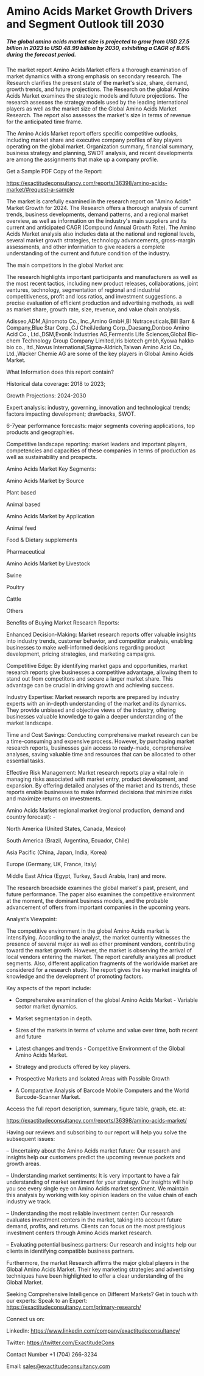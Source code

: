 # Amino Acids Market Growth Drivers and Segment Outlook till 2030

##### The global amino acids market size is projected to grow from USD 27.5 billion in 2023 to USD 48.99 billion by 2030, exhibiting a CAGR of 8.6% during the forecast period.

The market report Amino Acids Market offers a thorough examination of market dynamics with a strong emphasis on secondary research. The Research clarifies the present state of the market's size, share, demand, growth trends, and future projections. The Research on the global Amino Acids Market examines the strategic models and future projections. The research assesses the strategy models used by the leading international players as well as the market size of the Global Amino Acids Market Research. The report also assesses the market's size in terms of revenue for the anticipated time frame.

The Amino Acids Market report offers specific competitive outlooks, including market share and executive company profiles of key players operating on the global market. Organization summary, financial summary, business strategy and planning, SWOT analysis, and recent developments are among the assignments that make up a company profile.

Get a Sample PDF Copy of the Report:

https://exactitudeconsultancy.com/reports/36398/amino-acids-market/#request-a-sample

The market is carefully examined in the research report on "Amino Acids" Market Growth for 2024. The Research offers a thorough analysis of current trends, business developments, demand patterns, and a regional market overview, as well as information on the industry's main suppliers and its current and anticipated CAGR (Compound Annual Growth Rate). The Amino Acids Market analysis also includes data at the national and regional levels, several market growth strategies, technology advancements, gross-margin assessments, and other information to give readers a complete understanding of the current and future condition of the industry.

The main competitors in the global Market are:

The research highlights important participants and manufacturers as well as the most recent tactics, including new product releases, collaborations, joint ventures, technology, segmentation of regional and industrial competitiveness, profit and loss ratios, and investment suggestions. a precise evaluation of efficient production and advertising methods, as well as market share, growth rate, size, revenue, and value chain analysis.

Adisseo,ADM,Ajinomoto Co., Inc.,Amino GmbH,BI Nutraceuticals,Bill Barr & Company,Blue Star Corp.,CJ CheilJedang Corp.,Daesang,Donboo Amino Acid Co., Ltd.,DSM,Evonik Industries AG,Fermentis Life Sciences,Global Bio-chem Technology Group Company Limited,Iris biotech gmbh,Kyowa hakko bio co., ltd.,Novus International,Sigma-Aldrich,Taiwan Amino Acid Co., Ltd.,Wacker Chemie AG are some of the key players in Global Amino Acids Market.

What Information does this report contain? 

Historical data coverage: 2018 to 2023;

Growth Projections: 2024-2030

Expert analysis: industry, governing, innovation and technological trends; factors impacting development; drawbacks, SWOT. 

6-7year performance forecasts: major segments covering applications, top products and geographies. 

Competitive landscape reporting: market leaders and important players, competencies and capacities of these companies in terms of production as well as sustainability and prospects.

Amino Acids Market Key Segments:

Amino Acids Market by Source

Plant based

Animal based

Amino Acids Market by Application

Animal feed

Food & Dietary supplements

Pharmaceutical

Amino Acids Market by Livestock

Swine

Poultry

Cattle

Others

Benefits of Buying Market Research Reports:

Enhanced Decision-Making: Market research reports offer valuable insights into industry trends, customer behavior, and competitor analysis, enabling businesses to make well-informed decisions regarding product development, pricing strategies, and marketing campaigns.

Competitive Edge: By identifying market gaps and opportunities, market research reports give businesses a competitive advantage, allowing them to stand out from competitors and secure a larger market share. This advantage can be crucial in driving growth and achieving success.

Industry Expertise: Market research reports are prepared by industry experts with an in-depth understanding of the market and its dynamics. They provide unbiased and objective views of the industry, offering businesses valuable knowledge to gain a deeper understanding of the market landscape.

Time and Cost Savings: Conducting comprehensive market research can be a time-consuming and expensive process. However, by purchasing market research reports, businesses gain access to ready-made, comprehensive analyses, saving valuable time and resources that can be allocated to other essential tasks.

Effective Risk Management: Market research reports play a vital role in managing risks associated with market entry, product development, and expansion. By offering detailed analyses of the market and its trends, these reports enable businesses to make informed decisions that minimize risks and maximize returns on investments.

Amino Acids Market regional market (regional production, demand and country forecast): -

North America (United States, Canada, Mexico)

South America (Brazil, Argentina, Ecuador, Chile)

Asia Pacific (China, Japan, India, Korea)

Europe (Germany, UK, France, Italy)

Middle East Africa (Egypt, Turkey, Saudi Arabia, Iran) and more.

The research broadside examines the global market's past, present, and future performance. The paper also examines the competitive environment at the moment, the dominant business models, and the probable advancement of offers from important companies in the upcoming years.

Analyst’s Viewpoint:

The competitive environment in the global Amino Acids market is intensifying. According to the analyst, the market currently witnesses the presence of several major as well as other prominent vendors, contributing toward the market growth. However, the market is observing the arrival of local vendors entering the market. The report carefully analyzes all product segments. Also, different application fragments of the worldwide market are considered for a research study. The report gives the key market insights of knowledge and the development of promoting factors.

Key aspects of the report include:

- Comprehensive examination of the global Amino Acids Market - Variable sector market dynamics.

- Market segmentation in depth.

- Sizes of the markets in terms of volume and value over time, both recent and future

- Latest changes and trends - Competitive Environment of the Global Amino Acids Market.

- Strategy and products offered by key players.

- Prospective Markets and Isolated Areas with Possible Growth

- A Comparative Analysis of Barcode Mobile Computers and the World Barcode-Scanner Market.

Access the full report description, summary, figure table, graph, etc. at:

https://exactitudeconsultancy.com/reports/36398/amino-acids-market/

Having our reviews and subscribing to our report will help you solve the subsequent issues:

– Uncertainty about the Amino Acids market future: Our research and insights help our customers predict the upcoming revenue pockets and growth areas.

– Understanding market sentiments: It is very important to have a fair understanding of market sentiment for your strategy. Our insights will help you see every single eye on Amino Acids market sentiment. We maintain this analysis by working with key opinion leaders on the value chain of each industry we track.

– Understanding the most reliable investment center: Our research evaluates investment centers in the market, taking into account future demand, profits, and returns. Clients can focus on the most prestigious investment centers through Amino Acids market research.

– Evaluating potential business partners: Our research and insights help our clients in identifying compatible business partners.

Furthermore, the market Research affirms the major global players in the Global Amino Acids Market. Their key marketing strategies and advertising techniques have been highlighted to offer a clear understanding of the Global Market.

Seeking Comprehensive Intelligence on Different Markets? Get in touch with our experts: Speak to an Expert: https://exactitudeconsultancy.com/primary-research/

Connect us on:

LinkedIn: https://www.linkedin.com/company/exactitudeconsultancy/

Twitter: https://twitter.com/ExactitudeCons

Contact Number +1 (704) 266-3234

Email: sales@exactitudeconsultancy.com
